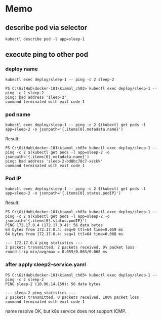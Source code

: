 # Memo

## describe pod via selector

```
kubectl describe pod -l app=sleep-1
```

## execute ping to other pod

### deploy name

```
kubectl exec deploy/sleep-1 -- ping -c 2 sleep-2
```

```
PS C:\GitHub\docker-101\kiamol_ch03> kubectl exec deploy/sleep-1 -- ping -c 2 sleep-2
ping: bad address 'sleep-2'
command terminated with exit code 1
```

### pod name

```
kubectl exec deploy/sleep-1 -- ping -c 2 $(kubectl get pods -l app=sleep-2 -o jsonpath='{.items[0].metadata.name}')
```

Result:

```
PS C:\GitHub\docker-101\kiamol_ch03> kubectl exec deploy/sleep-1 -- ping -c 2 $(kubectl get pods -l app=sleep-2 -o jsonpath='{.items[0].metadata.name}')
ping: bad address 'sleep-2-bd8bc78c7-xsckk'
command terminated with exit code 1
```

### Pod IP

```
kubectl exec deploy/sleep-1 -- ping -c 2 $(kubectl get pods -l app=sleep-2 -o jsonpath='{.items[0].status.podIP}')
```

Result:

```
PS C:\GitHub\docker-101\kiamol_ch03> kubectl exec deploy/sleep-1 -- ping -c 2 $(kubectl get pods -l app=sleep-2 -o jsonpath='{.items[0].status.podIP}')
PING 172.17.0.4 (172.17.0.4): 56 data bytes
64 bytes from 172.17.0.4: seq=0 ttl=64 time=0.059 ms
64 bytes from 172.17.0.4: seq=1 ttl=64 time=0.068 ms

--- 172.17.0.4 ping statistics ---
2 packets transmitted, 2 packets received, 0% packet loss
round-trip min/avg/max = 0.059/0.063/0.068 ms
```

### after apply sleep2-service.yaml


```
PS C:\GitHub\docker-101\kiamol_ch03> kubectl exec deploy/sleep-1 -- ping -c 2 sleep-2
PING sleep-2 (10.96.14.159): 56 data bytes

--- sleep-2 ping statistics ---
2 packets transmitted, 0 packets received, 100% packet loss
command terminated with exit code 1
```

name resolve OK, but k8s service does not support ICMP.